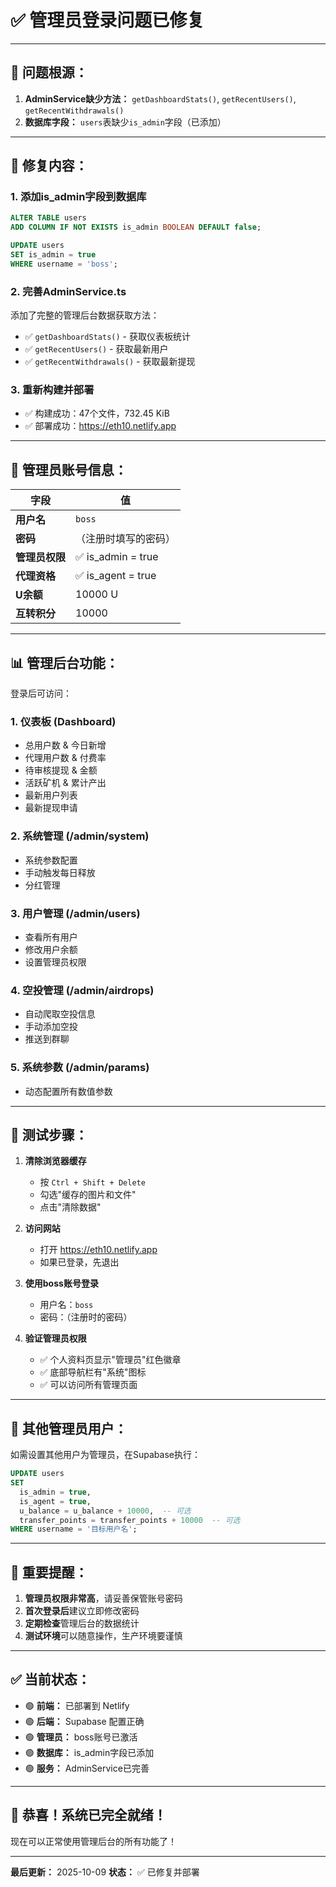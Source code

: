 # ✅ 管理员登录问题已修复

---

## 🐛 **问题根源：**

1. **AdminService缺少方法：** `getDashboardStats()`, `getRecentUsers()`, `getRecentWithdrawals()`
2. **数据库字段：** `users`表缺少`is_admin`字段（已添加）

---

## 🔧 **修复内容：**

### **1. 添加is_admin字段到数据库**
```sql
ALTER TABLE users 
ADD COLUMN IF NOT EXISTS is_admin BOOLEAN DEFAULT false;

UPDATE users
SET is_admin = true
WHERE username = 'boss';
```

### **2. 完善AdminService.ts**
添加了完整的管理后台数据获取方法：
- ✅ `getDashboardStats()` - 获取仪表板统计
- ✅ `getRecentUsers()` - 获取最新用户
- ✅ `getRecentWithdrawals()` - 获取最新提现

### **3. 重新构建并部署**
- ✅ 构建成功：47个文件，732.45 KiB
- ✅ 部署成功：https://eth10.netlify.app

---

## 🚀 **管理员账号信息：**

| 字段 | 值 |
|------|-----|
| **用户名** | `boss` |
| **密码** | （注册时填写的密码）|
| **管理员权限** | ✅ is_admin = true |
| **代理资格** | ✅ is_agent = true |
| **U余额** | 10000 U |
| **互转积分** | 10000 |

---

## 📊 **管理后台功能：**

登录后可访问：

### **1. 仪表板 (Dashboard)**
- 总用户数 & 今日新增
- 代理用户数 & 付费率
- 待审核提现 & 金额
- 活跃矿机 & 累计产出
- 最新用户列表
- 最新提现申请

### **2. 系统管理 (/admin/system)**
- 系统参数配置
- 手动触发每日释放
- 分红管理

### **3. 用户管理 (/admin/users)**
- 查看所有用户
- 修改用户余额
- 设置管理员权限

### **4. 空投管理 (/admin/airdrops)**
- 自动爬取空投信息
- 手动添加空投
- 推送到群聊

### **5. 系统参数 (/admin/params)**
- 动态配置所有数值参数

---

## 🎯 **测试步骤：**

1. **清除浏览器缓存**
   - 按 `Ctrl + Shift + Delete`
   - 勾选"缓存的图片和文件"
   - 点击"清除数据"

2. **访问网站**
   - 打开 https://eth10.netlify.app
   - 如果已登录，先退出

3. **使用boss账号登录**
   - 用户名：`boss`
   - 密码：（注册时的密码）

4. **验证管理员权限**
   - ✅ 个人资料页显示"管理员"红色徽章
   - ✅ 底部导航栏有"系统"图标
   - ✅ 可以访问所有管理页面

---

## 🔐 **其他管理员用户：**

如需设置其他用户为管理员，在Supabase执行：

```sql
UPDATE users
SET 
  is_admin = true,
  is_agent = true,
  u_balance = u_balance + 10000,  -- 可选
  transfer_points = transfer_points + 10000  -- 可选
WHERE username = '目标用户名';
```

---

## 📝 **重要提醒：**

1. **管理员权限非常高**，请妥善保管账号密码
2. **首次登录后**建议立即修改密码
3. **定期检查**管理后台的数据统计
4. **测试环境**可以随意操作，生产环境要谨慎

---

## ✅ **当前状态：**

- 🟢 **前端：** 已部署到 Netlify
- 🟢 **后端：** Supabase 配置正确
- 🟢 **管理员：** boss账号已激活
- 🟢 **数据库：** is_admin字段已添加
- 🟢 **服务：** AdminService已完善

---

## 🎉 **恭喜！系统已完全就绪！**

现在可以正常使用管理后台的所有功能了！

---

**最后更新：** 2025-10-09
**状态：** ✅ 已修复并部署






